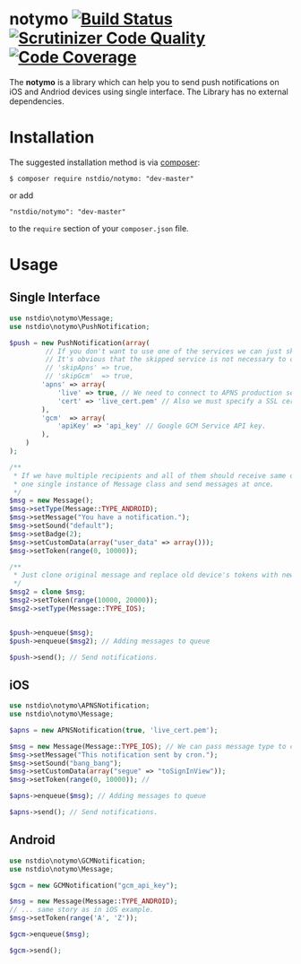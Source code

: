 # notymo [![Build Status](https://travis-ci.org/nstdio/notymo.svg?branch=master)](https://travis-ci.org/nstdio/notymo) [![Scrutinizer Code Quality](https://scrutinizer-ci.com/g/nstdio/notymo/badges/quality-score.png?b=master)](https://scrutinizer-ci.com/g/nstdio/notymo/?branch=master) [![Code Coverage](https://scrutinizer-ci.com/g/nstdio/notymo/badges/coverage.png?b=master)](https://scrutinizer-ci.com/g/nstdio/notymo/?branch=master)

The **notymo** is a library  which can help you to send push notifications on iOS and Andriod devices using single interface. The Library has no external dependencies.

# Installation

The suggested installation method is via [composer](https://getcomposer.org/):
```
$ composer require nstdio/notymo: "dev-master"
```
or add
```
"nstdio/notymo": "dev-master"
```
to the `require` section of your `composer.json` file.

# Usage

## Single Interface
```php
use nstdio\notymo\Message;
use nstdio\notymo\PushNotification;

$push = new PushNotification(array(
         // If you dоn't want to use one of the services we can just skip them loading.
         // It's obvious that the skipped service is not necessary to configure.
         // 'skipApns' => true,
         // 'skipGcm'  => true,
        'apns' => array(
            'live' => true, // We need to connect to APNS production server
            'cert' => 'live_cert.pem' // Also we must specify a SSL certificate for sending notification to iOS devices.
        ),
        'gcm'  => array(
            'apiKey' => 'api_key' // Google GCM Service API key. 
        ),
    )
);

/**
 * If we have multiple recipients and all of them should receive same data we can create 
 * one single instance of Message class and send messages at once.
 */
$msg = new Message();
$msg->setType(Message::TYPE_ANDROID);
$msg->setMessage("You have a notification.");
$msg->setSound("default");
$msg->setBadge(2);
$msg->setCustomData(array("user_data" => array()));
$msg->setToken(range(0, 10000));

/**
 * Just clone original message and replace old device's tokens with new once for iOS devices.
 */
$msg2 = clone $msg;
$msg2->setToken(range(10000, 20000));
$msg2->setType(Message::TYPE_IOS);


$push->enqueue($msg);
$push->enqueue($msg2); // Adding messages to queue

$push->send(); // Send notifications.
```
## iOS

```php
use nstdio\notymo\APNSNotification;
use nstdio\notymo\Message;

$apns = new APNSNotification(true, 'live_cert.pem');

$msg = new Message(Message::TYPE_IOS); // We can pass message type to constructor.
$msg->setMessage("This notification sent by cron.");
$msg->setSound("bang_bang");
$msg->setCustomData(array("segue" => "toSignInView"));
$msg->setToken(range(0, 10000)); //

$apns->enqueue($msg); // Adding messages to queue

$apns->send(); // Send notifications.
```

## Android

```php
use nstdio\notymo\GCMNotification;
use nstdio\notymo\Message;

$gcm = new GCMNotification("gcm_api_key");

$msg = new Message(Message::TYPE_ANDROID);
// ... same story as in iOS example.
$msg->setToken(range('A', 'Z'));

$gcm->enqueue($msg);

$gcm->send();
```

